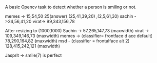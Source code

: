 A basic Opencv task to detect whether a person is smiling or not.

memes -> 15,54,50 25(answer) (25,41,39,20) ,(2,5,61,30)
sachin ->24,56,41,20
virat-> 99,343,156,78

After resizing to (1000,1000)
Sachin -> 57,265,147,73 (maxwidth)
virat  -> 109,349,146,73 (maxwidth)
memes  -> (classifier= frontface d  ace default) 78,290,164,82 (maxwidth)
msd - (classifier = frontalface alt 2) 128,415,242,121 (maxwidth)

Jasprit -> smile(7) is perfect